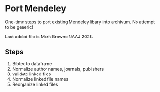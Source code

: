 # Port Mendeley

One-time steps to port existing Mendeley libary into archivum. No attempt to be generic!

Last added file is Mark Browne NAAJ 2025.

## Steps

1. Bibtex to dataframe
2. Normalize author names, journals, publishers
3. validate linked files
4. Normalize linked file names
5. Reorganize linked files
